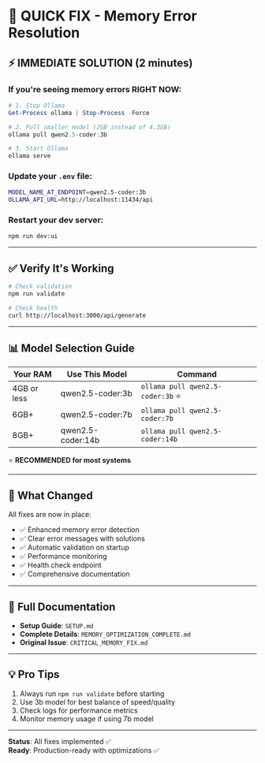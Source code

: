 # 🚨 QUICK FIX - Memory Error Resolution

## ⚡ IMMEDIATE SOLUTION (2 minutes)

### If you're seeing memory errors RIGHT NOW:

```powershell
# 1. Stop Ollama
Get-Process ollama | Stop-Process -Force

# 2. Pull smaller model (2GB instead of 4.3GB)
ollama pull qwen2.5-coder:3b

# 3. Start Ollama
ollama serve
```

### Update your `.env` file:
```bash
MODEL_NAME_AT_ENDPOINT=qwen2.5-coder:3b
OLLAMA_API_URL=http://localhost:11434/api
```

### Restart your dev server:
```bash
npm run dev:ui
```

---

## ✅ Verify It's Working

```bash
# Check validation
npm run validate

# Check health
curl http://localhost:3000/api/generate
```

---

## 📊 Model Selection Guide

| Your RAM | Use This Model | Command |
|----------|----------------|---------|
| 4GB or less | qwen2.5-coder:3b | `ollama pull qwen2.5-coder:3b` ⭐ |
| 6GB+ | qwen2.5-coder:7b | `ollama pull qwen2.5-coder:7b` |
| 8GB+ | qwen2.5-coder:14b | `ollama pull qwen2.5-coder:14b` |

⭐ **RECOMMENDED for most systems**

---

## 🎯 What Changed

All fixes are now in place:
- ✅ Enhanced memory error detection
- ✅ Clear error messages with solutions
- ✅ Automatic validation on startup
- ✅ Performance monitoring
- ✅ Health check endpoint
- ✅ Comprehensive documentation

---

## 📖 Full Documentation

- **Setup Guide**: `SETUP.md`
- **Complete Details**: `MEMORY_OPTIMIZATION_COMPLETE.md`
- **Original Issue**: `CRITICAL_MEMORY_FIX.md`

---

## 💡 Pro Tips

1. Always run `npm run validate` before starting
2. Use 3b model for best balance of speed/quality
3. Check logs for performance metrics
4. Monitor memory usage if using 7b model

---

**Status**: All fixes implemented ✅  
**Ready**: Production-ready with optimizations ✅
